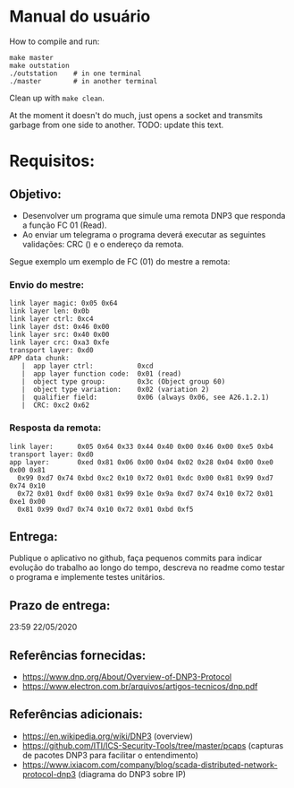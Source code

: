 # Manual do usuário

How to compile and run:

```
make master
make outstation
./outstation    # in one terminal
./master        # in another terminal
```

Clean up with `make clean`.

At the moment it doesn't do much, just opens a socket and transmits garbage from
one side to another. TODO: update this text.

# Requisitos:
## Objetivo:

- Desenvolver um programa que simule uma remota DNP3 que responda a função FC 01 (Read).
- Ao enviar um telegrama o programa deverá executar as seguintes validações: CRC () e  o endereço da remota.

Segue exemplo um exemplo de FC (01) do mestre a remota:

### Envio do mestre:

    link layer magic: 0x05 0x64
    link layer len: 0x0b
    link layer ctrl: 0xc4
    link layer dst: 0x46 0x00
    link layer src: 0x40 0x00
    link layer crc: 0xa3 0xfe
    transport layer: 0xd0
    APP data chunk:
       |  app layer ctrl:           0xcd
       |  app layer function code:  0x01 (read)
       |  object type group:        0x3c (Object group 60)
       |  object type variation:    0x02 (variation 2)
       |  qualifier field:          0x06 (always 0x06, see A26.1.2.1)
       |  CRC: 0xc2 0x62

### Resposta da remota:

    link layer:      0x05 0x64 0x33 0x44 0x40 0x00 0x46 0x00 0xe5 0xb4
    transport layer: 0xd0
    app layer:       0xed 0x81 0x06 0x00 0x04 0x02 0x28 0x04 0x00 0xe0 0x00 0x81
      0x99 0xd7 0x74 0xbd 0xc2 0x10 0x72 0x01 0xdc 0x00 0x81 0x99 0xd7 0x74 0x10
      0x72 0x01 0xdf 0x00 0x81 0x99 0x1e 0x9a 0xd7 0x74 0x10 0x72 0x01 0xe1 0x00
      0x81 0x99 0xd7 0x74 0x10 0x72 0x01 0xbd 0xf5

## Entrega:
Publique o aplicativo no github, faça pequenos commits para indicar evolução do trabalho ao longo do tempo, descreva no readme como testar o programa e implemente testes unitários.

## Prazo de entrega:
23:59 22/05/2020

## Referências fornecidas:
- https://www.dnp.org/About/Overview-of-DNP3-Protocol
- https://www.electron.com.br/arquivos/artigos-tecnicos/dnp.pdf

## Referências adicionais:
- https://en.wikipedia.org/wiki/DNP3 (overview)
- https://github.com/ITI/ICS-Security-Tools/tree/master/pcaps (capturas de pacotes DNP3 para facilitar o entendimento)
- https://www.ixiacom.com/company/blog/scada-distributed-network-protocol-dnp3 (diagrama do DNP3 sobre IP)
